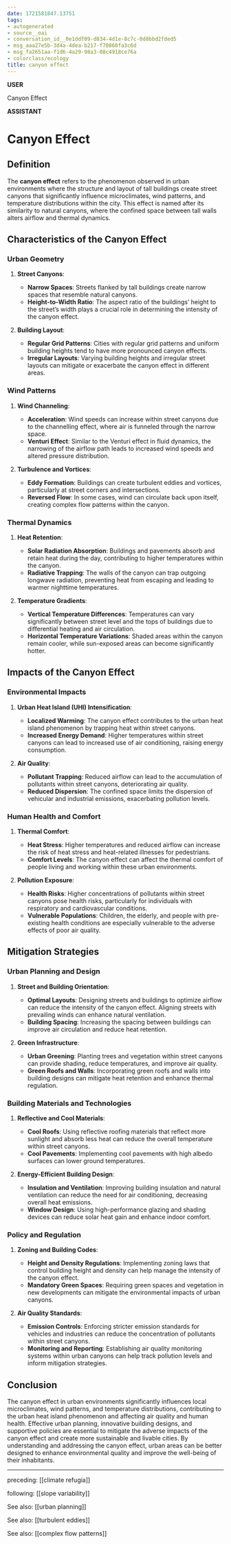 ```yaml
---
date: 1721581847.13751
tags:
- autogenerated
- source__oai
- conversation_id__0e1ddf09-d834-4d1e-8c7c-0d8bbd2fded5
- msg_aaa27e5b-3d4a-4dea-b217-f70860fa3c6d
- msg_fa2651aa-f1d6-4a29-98a3-08c4918ce76a
- colorclass/ecology
title: canyon effect
---
```


**USER**

Canyon Effect


**ASSISTANT**

# Canyon Effect

## Definition

The **canyon effect** refers to the phenomenon observed in urban environments where the structure and layout of tall buildings create street canyons that significantly influence microclimates, wind patterns, and temperature distributions within the city. This effect is named after its similarity to natural canyons, where the confined space between tall walls alters airflow and thermal dynamics.

## Characteristics of the Canyon Effect

### Urban Geometry

1. **Street Canyons**:
   - **Narrow Spaces**: Streets flanked by tall buildings create narrow spaces that resemble natural canyons.
   - **Height-to-Width Ratio**: The aspect ratio of the buildings’ height to the street’s width plays a crucial role in determining the intensity of the canyon effect.

2. **Building Layout**:
   - **Regular Grid Patterns**: Cities with regular grid patterns and uniform building heights tend to have more pronounced canyon effects.
   - **Irregular Layouts**: Varying building heights and irregular street layouts can mitigate or exacerbate the canyon effect in different areas.

### Wind Patterns

1. **Wind Channeling**:
   - **Acceleration**: Wind speeds can increase within street canyons due to the channelling effect, where air is funneled through the narrow space.
   - **Venturi Effect**: Similar to the Venturi effect in fluid dynamics, the narrowing of the airflow path leads to increased wind speeds and altered pressure distribution.

2. **Turbulence and Vortices**:
   - **Eddy Formation**: Buildings can create turbulent eddies and vortices, particularly at street corners and intersections.
   - **Reversed Flow**: In some cases, wind can circulate back upon itself, creating complex flow patterns within the canyon.

### Thermal Dynamics

1. **Heat Retention**:
   - **Solar Radiation Absorption**: Buildings and pavements absorb and retain heat during the day, contributing to higher temperatures within the canyon.
   - **Radiative Trapping**: The walls of the canyon can trap outgoing longwave radiation, preventing heat from escaping and leading to warmer nighttime temperatures.

2. **Temperature Gradients**:
   - **Vertical Temperature Differences**: Temperatures can vary significantly between street level and the tops of buildings due to differential heating and air circulation.
   - **Horizontal Temperature Variations**: Shaded areas within the canyon remain cooler, while sun-exposed areas can become significantly hotter.

## Impacts of the Canyon Effect

### Environmental Impacts

1. **Urban Heat Island (UHI) Intensification**:
   - **Localized Warming**: The canyon effect contributes to the urban heat island phenomenon by trapping heat within street canyons.
   - **Increased Energy Demand**: Higher temperatures within street canyons can lead to increased use of air conditioning, raising energy consumption.

2. **Air Quality**:
   - **Pollutant Trapping**: Reduced airflow can lead to the accumulation of pollutants within street canyons, deteriorating air quality.
   - **Reduced Dispersion**: The confined space limits the dispersion of vehicular and industrial emissions, exacerbating pollution levels.

### Human Health and Comfort

1. **Thermal Comfort**:
   - **Heat Stress**: Higher temperatures and reduced airflow can increase the risk of heat stress and heat-related illnesses for pedestrians.
   - **Comfort Levels**: The canyon effect can affect the thermal comfort of people living and working within these urban environments.

2. **Pollution Exposure**:
   - **Health Risks**: Higher concentrations of pollutants within street canyons pose health risks, particularly for individuals with respiratory and cardiovascular conditions.
   - **Vulnerable Populations**: Children, the elderly, and people with pre-existing health conditions are especially vulnerable to the adverse effects of poor air quality.

## Mitigation Strategies

### Urban Planning and Design

1. **Street and Building Orientation**:
   - **Optimal Layouts**: Designing streets and buildings to optimize airflow can reduce the intensity of the canyon effect. Aligning streets with prevailing winds can enhance natural ventilation.
   - **Building Spacing**: Increasing the spacing between buildings can improve air circulation and reduce heat retention.

2. **Green Infrastructure**:
   - **Urban Greening**: Planting trees and vegetation within street canyons can provide shading, reduce temperatures, and improve air quality.
   - **Green Roofs and Walls**: Incorporating green roofs and walls into building designs can mitigate heat retention and enhance thermal regulation.

### Building Materials and Technologies

1. **Reflective and Cool Materials**:
   - **Cool Roofs**: Using reflective roofing materials that reflect more sunlight and absorb less heat can reduce the overall temperature within street canyons.
   - **Cool Pavements**: Implementing cool pavements with high albedo surfaces can lower ground temperatures.

2. **Energy-Efficient Building Design**:
   - **Insulation and Ventilation**: Improving building insulation and natural ventilation can reduce the need for air conditioning, decreasing overall heat emissions.
   - **Window Design**: Using high-performance glazing and shading devices can reduce solar heat gain and enhance indoor comfort.

### Policy and Regulation

1. **Zoning and Building Codes**:
   - **Height and Density Regulations**: Implementing zoning laws that control building height and density can help manage the intensity of the canyon effect.
   - **Mandatory Green Spaces**: Requiring green spaces and vegetation in new developments can mitigate the environmental impacts of urban canyons.

2. **Air Quality Standards**:
   - **Emission Controls**: Enforcing stricter emission standards for vehicles and industries can reduce the concentration of pollutants within street canyons.
   - **Monitoring and Reporting**: Establishing air quality monitoring systems within urban canyons can help track pollution levels and inform mitigation strategies.

## Conclusion

The canyon effect in urban environments significantly influences local microclimates, wind patterns, and temperature distributions, contributing to the urban heat island phenomenon and affecting air quality and human health. Effective urban planning, innovative building designs, and supportive policies are essential to mitigate the adverse impacts of the canyon effect and create more sustainable and livable cities. By understanding and addressing the canyon effect, urban areas can be better designed to enhance environmental quality and improve the well-being of their inhabitants.


---

preceding: [[climate refugia]]  


following: [[slope variability]]

See also: [[urban planning]]


See also: [[turbulent eddies]]


See also: [[complex flow patterns]]
